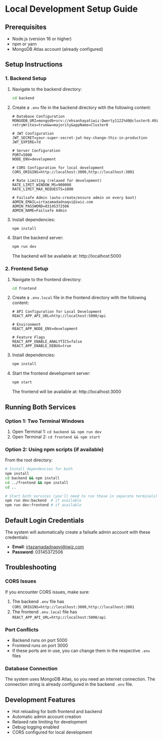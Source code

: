# Local Development Setup Guide

## Prerequisites
- Node.js (version 16 or higher)
- npm or yarn
- MongoDB Atlas account (already configured)

## Setup Instructions

### 1. Backend Setup

1. Navigate to the backend directory:
   ```bash
   cd backend
   ```

2. Create a `.env` file in the backend directory with the following content:
   ```env
   # Database Configuration
   MONGODB_URI=mongodb+srv://ehsanhayatiwiz:Qwerty1122%40@cluster0.49i8d9j.mongodb.net/hrms_iwiz?retryWrites=true&w=majority&appName=Cluster0

   # JWT Configuration
   JWT_SECRET=your-super-secret-jwt-key-change-this-in-production
   JWT_EXPIRE=7d

   # Server Configuration
   PORT=5000
   NODE_ENV=development

   # CORS Configuration for local development
   CORS_ORIGINS=http://localhost:3000,http://localhost:3001

   # Rate Limiting (relaxed for development)
   RATE_LIMIT_WINDOW_MS=900000
   RATE_LIMIT_MAX_REQUESTS=1000

   # Failsafe Admin (auto-create/ensure admin on every boot)
   ADMIN_EMAIL=irtazamadadnaqvi@iwiz.com
   ADMIN_PASSWORD=03145372506
   ADMIN_NAME=Failsafe Admin
   ```

3. Install dependencies:
   ```bash
   npm install
   ```

4. Start the backend server:
   ```bash
   npm run dev
   ```

   The backend will be available at: http://localhost:5000

### 2. Frontend Setup

1. Navigate to the frontend directory:
   ```bash
   cd frontend
   ```

2. Create a `.env.local` file in the frontend directory with the following content:
   ```env
   # API Configuration for Local Development
   REACT_APP_API_URL=http://localhost:5000/api

   # Environment
   REACT_APP_NODE_ENV=development

   # Feature Flags
   REACT_APP_ENABLE_ANALYTICS=false
   REACT_APP_ENABLE_DEBUG=true
   ```

3. Install dependencies:
   ```bash
   npm install
   ```

4. Start the frontend development server:
   ```bash
   npm start
   ```

   The frontend will be available at: http://localhost:3000

## Running Both Services

### Option 1: Two Terminal Windows
1. Open Terminal 1: `cd backend && npm run dev`
2. Open Terminal 2: `cd frontend && npm start`

### Option 2: Using npm scripts (if available)
From the root directory:
```bash
# Install dependencies for both
npm install
cd backend && npm install
cd ../frontend && npm install
cd ..

# Start both services (you'll need to run these in separate terminals)
npm run dev:backend  # if available
npm run dev:frontend # if available
```

## Default Login Credentials

The system will automatically create a failsafe admin account with these credentials:
- **Email**: irtazamadadnaqvi@iwiz.com
- **Password**: 03145372506

## Troubleshooting

### CORS Issues
If you encounter CORS issues, make sure:
1. The backend `.env` file has `CORS_ORIGINS=http://localhost:3000,http://localhost:3001`
2. The frontend `.env.local` file has `REACT_APP_API_URL=http://localhost:5000/api`

### Port Conflicts
- Backend runs on port 5000
- Frontend runs on port 3000
- If these ports are in use, you can change them in the respective `.env` files

### Database Connection
The system uses MongoDB Atlas, so you need an internet connection. The connection string is already configured in the backend `.env` file.

## Development Features

- Hot reloading for both frontend and backend
- Automatic admin account creation
- Relaxed rate limiting for development
- Debug logging enabled
- CORS configured for local development
